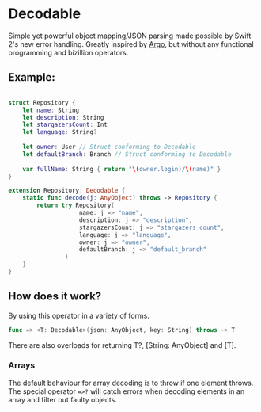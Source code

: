 # Decodable
Simple yet powerful object mapping/JSON parsing made possible by Swift 2's new error handling. Greatly inspired by [Argo](http://github.com/thoughtbot/Argo), but without any functional programming and bizillion operators.

## Example:

```swift

struct Repository {
    let name: String
    let description: String
    let stargazersCount: Int
    let language: String?
    
    let owner: User // Struct conforming to Decodable
    let defaultBranch: Branch // Struct conforming to Decodable
    
    var fullName: String { return "\(owner.login)/\(name)" }
}

extension Repository: Decodable {
    static func decode(j: AnyObject) throws -> Repository {
        return try Repository(
                    name: j => "name", 
                    description: j => "description", 
                    stargazersCount: j => "stargazers_count", 
                    language: j => "language", 
                    owner: j => "owner", 
                    defaultBranch: j => "default_branch"
                )
    }
}

```

## How does it work?
By using this operator in a variety of forms.
```swift
func => <T: Decodable>(json: AnyObject, key: String) throws -> T
```

There are also overloads for returning T?, [String: AnyObject] and [T].

### Arrays
The default behaviour for array decoding is to throw if one element throws. The special operator `=>?` will catch errors when decoding elements in an array and filter out faulty objects.

